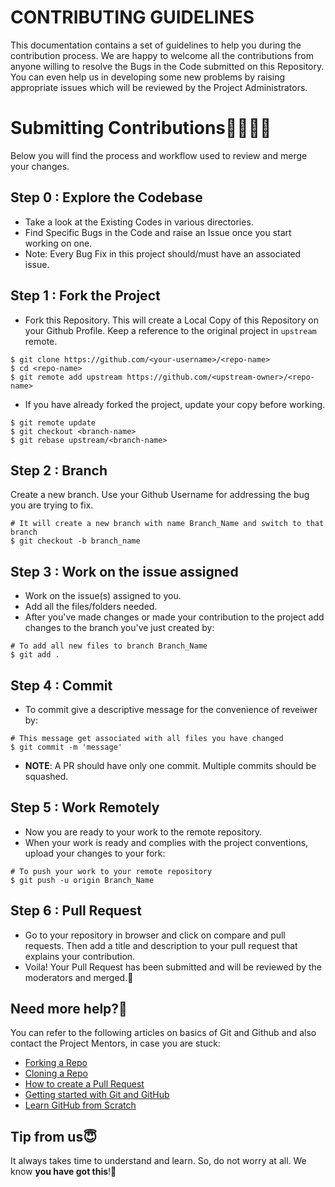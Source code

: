 # CONTRIBUTING GUIDELINES

This documentation contains a set of guidelines to help you during the contribution process. 
We are happy to welcome all the contributions from anyone willing to resolve the Bugs in the Code submitted on this Repository. You can even help us in developing some new problems by raising appropriate issues which will be reviewed by the Project Administrators.

# Submitting Contributions👩‍💻👨‍💻
Below you will find the process and workflow used to review and merge your changes.

## Step 0 : Explore the Codebase
- Take a look at the Existing Codes in various directories.
- Find Specific Bugs in the Code and raise an Issue once you start working on one.
- Note: Every Bug Fix in this project should/must have an associated issue.

## Step 1 : Fork the Project
- Fork this Repository. This will create a Local Copy of this Repository on your Github Profile. Keep a reference to the original project in `upstream` remote.
```
$ git clone https://github.com/<your-username>/<repo-name>
$ cd <repo-name>
$ git remote add upstream https://github.com/<upstream-owner>/<repo-name>
```

- If you have already forked the project, update your copy before working.
```
$ git remote update
$ git checkout <branch-name>
$ git rebase upstream/<branch-name>
```

## Step 2 : Branch
Create a new branch. Use your Github Username for addressing the bug you are trying to fix.
```
# It will create a new branch with name Branch_Name and switch to that branch 
$ git checkout -b branch_name
```
## Step 3 : Work on the issue assigned
- Work on the issue(s) assigned to you. 
- Add all the files/folders needed.
- After you've made changes or made your contribution to the project add changes to the branch you've just created by:
```
# To add all new files to branch Branch_Name
$ git add .
```

## Step 4 : Commit
- To commit give a descriptive message for the convenience of reveiwer by:
```
# This message get associated with all files you have changed
$ git commit -m 'message'
```
- **NOTE**: A PR should have only one commit. Multiple commits should be squashed.

## Step 5 : Work Remotely
- Now you are ready to your work to the remote repository.
- When your work is ready and complies with the project conventions, upload your changes to your fork:

```
# To push your work to your remote repository
$ git push -u origin Branch_Name
```

## Step 6 : Pull Request
- Go to your repository in browser and click on compare and pull requests. Then add a title and description to your pull request that explains your contribution.
- Voila! Your Pull Request has been submitted and will be reviewed by the moderators and merged.🥳

## Need more help?🤔
You can refer to the following articles on basics of Git and Github and also contact the Project Mentors, in case you are stuck:
- [Forking a Repo](https://help.github.com/en/github/getting-started-with-github/fork-a-repo)
- [Cloning a Repo](https://help.github.com/en/desktop/contributing-to-projects/creating-an-issue-or-pull-request)
- [How to create a Pull Request](https://opensource.com/article/19/7/create-pull-request-github)
- [Getting started with Git and GitHub](https://towardsdatascience.com/getting-started-with-git-and-github-6fcd0f2d4ac6)
- [Learn GitHub from Scratch](https://lab.github.com/githubtraining/introduction-to-github)


## Tip from us😇
It always takes time to understand and learn. So, do not worry at all. We know **you have got this**!💪
